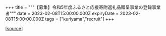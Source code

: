+++
title = """【募集】令和5年度ふるさと応援寄附返礼品贈呈事業の登録事業者"""
date = 2023-02-08T15:00:00.000Z
expiryDate = 2023-02-08T15:00:00.000Z
tags = ["kuriyama","recruit"]
+++


[[source]](https://www.town.kuriyama.hokkaido.jp/soshiki/31/646.html)
